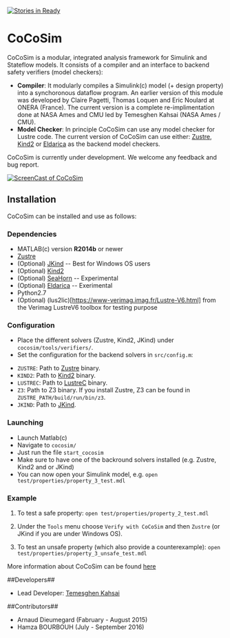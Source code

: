 [![Stories in Ready](https://badge.waffle.io/coco-team/cocoSim.png?label=ready&title=Ready)](https://waffle.io/coco-team/cocoSim)
# CoCoSim #

CoCoSim is a modular, integrated analysis framework for Simulink and Stateflow models. It consists of a compiler and an interface to backend safety verifiers (model checkers):

* **Compiler**: It modularly compiles a Simulink(c) model (+ design property) into a synchoronous dataflow program. An earlier version of this module was developed by Claire Pagetti, Thomas Loquen and Eric Noulard at ONERA (France). The current version is a complete re-implimentation done at NASA Ames and CMU led by Temesghen Kahsai (NASA Ames / CMU).
* **Model Checker**: In principle CoCoSim can use any model checker for Lustre code. The current version of CoCoSim can use either: [Zustre](https://github.com/lememta/zustre), [Kind2](https://github.com/kind2-mc/kind2) or [Eldarica](https://github.com/uuverifiers/eldarica) as the backend model checkers.

CoCoSim is currently under development. We welcome any feedback and bug report.

[![ScreenCast of CoCoSim](http://i.imgur.com/itLte0X.png)](https://youtu.be/iqwVCiU46Y4)

## Installation ##

CoCoSim can be installed and use as follows:

### Dependencies ###

* MATLAB(c) version **R2014b** or newer
* [Zustre](https://github.com/lememta/zustre) 
* (Optional) [JKind](https://github.com/agacek/jkind) -- Best for Windows OS users
* (Optional) [Kind2](http://kind2-mc.github.io/kind2/)
* (Optional) [SeaHorn](http://seahorn.github.io/) -- Experimental
* (Optional) [Eldarica](https://github.com/uuverifiers/eldarica) -- Exerimental
* Python2.7
* (Optional) (lus2lic)[https://www-verimag.imag.fr/Lustre-V6.html] from the Verimag LustreV6 toolbox for testing purpose

### Configuration ###


+ Place the different solvers (Zustre, Kind2, JKind) under ```cocosim/tools/verifiers/```.
+ Set the configuration for the backend solvers in `src/config.m`:

* `ZUSTRE`: Path to [Zustre](https://github.com/coco-team/zustre) binary.
* `KIND2`: Path to [Kind2](https://github.com/kind2-mc/kind2) binary.
* `LUSTREC`: Path to [LustreC](https://github.com/coco-team/lustrec) binary.
* `Z3`: Path to Z3 binary. If you install Zustre, Z3 can be found in `ZUSTRE_PATH/build/run/bin/z3`.
* `JKIND`: Path to [JKind](https://github.com/agacek/jkind).


### Launching ###

+ Launch Matlab(c) 
+ Navigate to `cocosim/`
+ Just run the file ```start_cocosim```
+ Make sure to have one of the backround solvers installed (e.g. Zustre, Kind2 and or JKind)
+ You can now open your Simulink model, e.g. ```open test/properties/property_3_test.mdl```



### Example ###

1. To test a safe property: `open test/properties/property_2_test.mdl`
2. Under the `Tools` menu choose `Verify with CoCoSim` and then `Zustre` (or JKind if you are under Windows OS).

2. To test an unsafe property (which also provide a counterexample): `open test/properties/property_3_unsafe_test.mdl`

More information about CoCoSim can be found [here](https://github.com/coco-team/cocoSim/wiki/CoCoSim)

##Developers##

* Lead Developer: [Temesghen Kahsai](http://www.lememta.info/)

##Contributors##

* Arnaud Dieumegard (Fabruary - August 2015)
* Hamza BOURBOUH (July - September 2016) 

